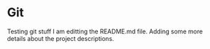 # Git
Testing git stuff 
 I am editting the README.md file. Adding some more details about the project descriptions. 
